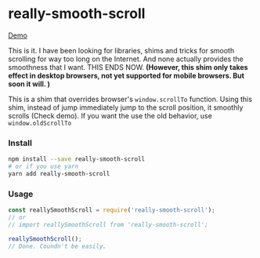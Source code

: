 # really-smooth-scroll

[Demo](http://chuson1996.github.io/really-smooth-scroll)

This is it. I have been looking for libraries, shims and tricks for smooth scrolling for way too long on the Internet. And none actually provides the smoothness that I want. THIS ENDS NOW. **(However, this shim only takes effect in desktop browsers, not yet supported for mobile browsers. But soon it will. )**

This is a shim that overrides browser's `window.scrollTo` function. Using this shim, instead of jump immediately jump to the scroll position, it smoothly scrolls (Check demo). If you want the use the old behavior, use `window.oldScrollTo`

### Install

```bash
npm install --save really-smooth-scroll
# or if you use yarn
yarn add really-smooth-scroll
```

### Usage
```js
const reallySmoothScroll = require('really-smooth-scroll');
// or
// import reallySmoothScroll from 'really-smooth-scroll';

reallySmoothScroll();
// Done. Coundn't be easily.
```

